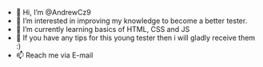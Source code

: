 - 👋 Hi, I’m @AndrewCz9
- 👀 I’m interested in improving my knowledge to become a better tester.
- 🌱 I’m currently learning basics of HTML, CSS and JS
- 💞️ If you have any tips for this young tester then i will gladly receive them :)
- 📫 Reach me via E-mail

<!---
AndrewCz9/AndrewCz9 is a ✨ special ✨ repository because its `README.md` (this file) appears on your GitHub profile.
You can click the Preview link to take a look at your changes.
--->
